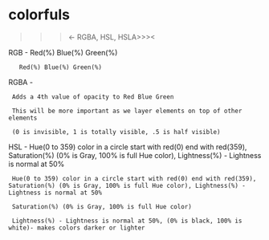 # colorfuls

 >>><- RGBA, HSL, HSLA>>><

RGB - Red(%) Blue(%) Green(%)

       Red(%) Blue(%) Green(%)

RGBA - 

     Adds a 4th value of opacity to Red Blue Green

     This will be more important as we layer elements on top of other elements

     (0 is invisible, 1 is totally visible, .5 is half visible)

HSL - Hue(0 to 359) color in a circle start with red(0) end with red(359), Saturation(%) (0% is Gray, 100% is full Hue color), Lightness(%) - Lightness is normal at 50%

     Hue(0 to 359) color in a circle start with red(0) end with red(359), Saturation(%) (0% is Gray, 100% is full Hue color), Lightness(%) - Lightness is normal at 50%

     Saturation(%) (0% is Gray, 100% is full Hue color)

     Lightness(%) - Lightness is normal at 50%, (0% is black, 100% is white)- makes colors darker or lighter

